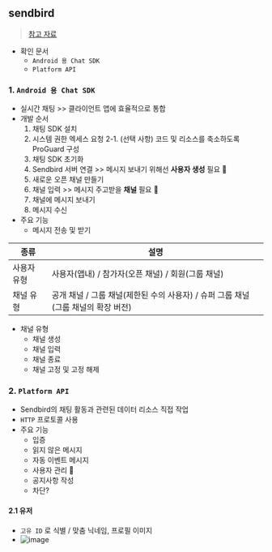 ## sendbird
> [참고 자료](https://sendbird.com/docs/chat)
- 확인 문서
  - `Android 용 Chat SDK`
  - `Platform API`

### 1. `Android 용 Chat SDK`
- 실시간 채팅 >> 클라이언트 앱에 효율적으로 통합
- 개발 순서
  1. 채팅 SDK 설치
  2. 시스템 권한 엑세스 요청
  2-1. (선택 사항) 코드 및 리소스를 축소하도록 ProGuard 구성
  3. 채팅 SDK 초기화
  4. Sendbird 서버 연결 >> 메시지 보내기 위해선 __사용자 생성__ 필요 📌
  5. 새로운 오픈 채널 만들기
  6. 채널 입력 >> 메시지 주고받을 __채널__ 필요 📌
  7. 채널에 메시지 보내기
  8. 메시지 수신
- 주요 기능
  - 메시지 전송 및 받기


|종류|설명|
|------|------|
|사용자 유형| 사용자(앱내) / 참가자(오픈 채널) / 회원(그룹 채널)|
|채널 유형|공개 채널 / 그룹 채널(제한된 수의 사용자) / 슈퍼 그룹 채널(그룹 채널의 확장 버전)|

- 채널 유형
  - 채널 생성
  - 채널 입력
  - 채널 종료
  - 채널 고정 및 고정 해제

### 2. `Platform API`
- Sendbird의 채팅 활동과 관련된 데이터 리소스 직접 작업
- `HTTP` 프로토콜 사용
- 주요 기능
  - 입증
  - 읽지 않은 메시지
  - 자동 이벤트 메시지
  - 사용자 관리 📌
  - 공지사항 작성
  - 차단?

#### 2.1 유저
- `고유 ID` 로 식별 / 맞춤 닉네임, 프로필 이미지
- ![image](https://user-images.githubusercontent.com/61215550/176605962-7a9b1fca-ec06-46cb-9371-b41694c53527.png)

